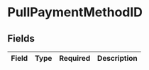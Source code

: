 # PullPaymentMethodID


## Fields

| Field       | Type        | Required    | Description |
| ----------- | ----------- | ----------- | ----------- |